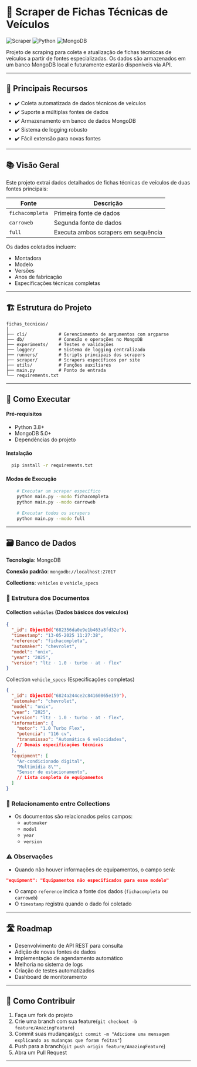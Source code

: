 # 🚗 Scraper de Fichas Técnicas de Veículos

![Scraper](https://img.shields.io/badge/Status-Em%20Desenvolvimento-yellow)
![Python](https://img.shields.io/badge/Python-3.8%2B-blue)
![MongoDB](https://img.shields.io/badge/MongoDB-5.0%2B-green)

Projeto de scraping para coleta e atualização de fichas técniccas de veículos a partir
de fontes especializadas. Os dados são armazenados em um banco MongoDB local e futuramente
estarão disponíveis via API.

---

## 🌟 Principais Recursos

- ✔️ Coleta automatizada de dados técnicos de veículos
- ✔️ Suporte a múltiplas fontes de dados
- ✔️ Armazenamento em banco de dados MongoDB
- ✔️ Sistema de logging robusto
- ✔️ Fácil extensão para novas fontes

---

## 📚 Visão Geral

Este projeto extrai dados detalhados de fichas técnicas de veículos de duas fontes principais:

| Fonte | Descrição |
|-------|-----------|
| `fichacompleta` | Primeira fonte de dados |
| `carroweb` | Segunda fonte de dados |
| `full` | Executa ambos scrapers em sequência |

Os dados coletados incluem:

- Montadora
- Modelo
- Versões
- Anos de fabricação
- Especificações técnicas completas

---

## 🏗 Estrutura do Projeto

```text
fichas_tecnicas/
│
├── cli/            # Gerenciamento de argumentos com argparse
├── db/             # Conexão e operações no MongoDB
├── experiments/    # Testes e validações
├── logger/         # Sistema de logging centralizado
├── runners/        # Scripts principais dos scrapers
├── scraper/        # Scrapers específicos por site
├── utils/          # Funções auxiliares
├── main.py         # Ponto de entrada
└── requirements.txt
```

---

## 🚀 Como Executar

#### Pré-requisitos

- Python 3.8+
- MongoDB 5.0+
- Dependências do projeto

#### Instalação

```bash
  pip install -r requirements.txt
```

#### Modos de Execução

```bash
    # Executar um scraper específico
    python main.py --modo fichacompleta
    python main.py --modo carroweb
    
    # Executar todos os scrapers
    python main.py --modo full
```

---

## 🗃 Banco de Dados

**Tecnologia**: MongoDB

**Conexão padrão**: `mongodb://localhost:27017`

**Collections**: `vehicles` e `vehicle_specs`

### 📌 Estrutura dos Documentos

#### Collection `vehicles` (Dados básicos dos veículos)

```json
{
  "_id": ObjectId("682356da0e9e1b463a8fd32e"),
  "timestamp": "13-05-2025 11:27:38",
  "reference": "fichacompleta",
  "automaker": "chevrolet",
  "model": "onix",
  "year": "2025",
  "version": "ltz · 1.0 · turbo · at · flex"
}
```

Collection `vehicle_specs` (Especificações completas)

```json
{
  "_id": ObjectId("6824a244ce2c84160865e159"),
  "automaker": "chevrolet",
  "model": "onix",
  "year": "2025",
  "version": "ltz · 1.0 · turbo · at · flex",
  "information": {
    "motor": "1.0 Turbo Flex",
    "potencia": "116 cv",
    "transmissao": "Automática 6 velocidades",
    // Demais especificações técnicas
  },
  "equipment": [
    "Ar-condicionado digital",
    "Multimídia 8\"",
    "Sensor de estacionamento",
    // Lista completa de equipamentos
  ]
}
```

### 🔗 Relacionamento entre Collections

- Os documentos são relacionados pelos campos:
  - `automaker`
  - `model`
  - `year`
  - `version`

### ⚠️ Observações

- Quando não houver informações de equipamentos, o campo será:

```json
"equipment": "Equipamentos não especificados para esse modelo"
```

- O campo `reference` indica a fonte dos dados (`fichacompleta` ou `carroweb`)
- O `timestamp` registra quando o dado foi coletado

---

## 🛣 Roadmap

- Desenvolvimento de API REST para consulta
- Adição de novas fontes de dados
- Implementação de agendamento automático
- Melhoria no sistema de logs
- Criação de testes automatizados
- Dashboard de monitoramento

---

## 🤝 Como Contribuir

1. Faça um fork do projeto
2. Crie uma branch com sua feature(`git checkout -b feature/AmazingFeature`)
3. Commit suas mudanças(`git commit -m "Adicione uma mensagem explicando as mudanças que foram feitas"`)
4. Push para a branch(`git push origin feature/AmazingFeature`)
5. Abra um Pull Request

---

